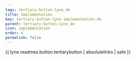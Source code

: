 ```yaml
---
tags: tertiary-button-lyne_de
title: Implementation
key: tertiary-button-lyne-implementation_de
parent: tertiary-button-lyne_de
icon: implementation
order: 4
permalink: false  
---
```

{{ lyne.readmes.button.tertiarybutton | absolutelinks | safe }}



